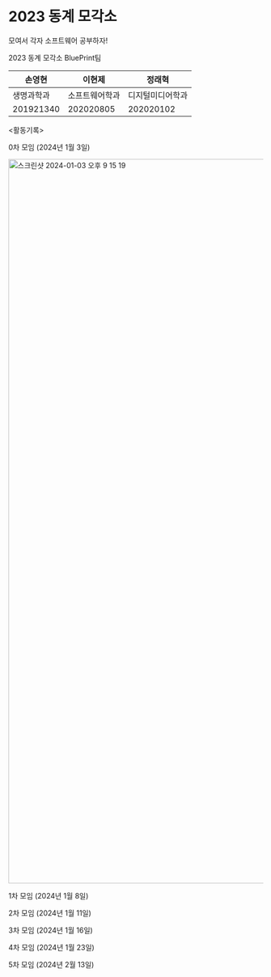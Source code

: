 # 2023 동계 모각소
모여서 각자 소프트웨어 공부하자!

2023 동계 모각소 BluePrint팀

|손영현|이현제|정래혁|
|---|---|---|
|생명과학과|소프트웨어학과|디지털미디어학과|
|201921340|202020805|202020102|

<활동기록>

0차 모임 (2024년 1월 3일)

<img width="1433" alt="스크린샷 2024-01-03 오후 9 15 19" src="https://github.com/BluePrintCrew/2023winterMogakso/assets/106378321/0c88b03b-200b-4fff-9eb8-0f59b171c499"> 

1차 모임 (2024년 1월 8일)

2차 모임 (2024년 1월 11일)

3차 모임 (2024년 1월 16일) 

4차 모임 (2024년 1월 23일)

5차 모임 (2024년 2월 13일)
